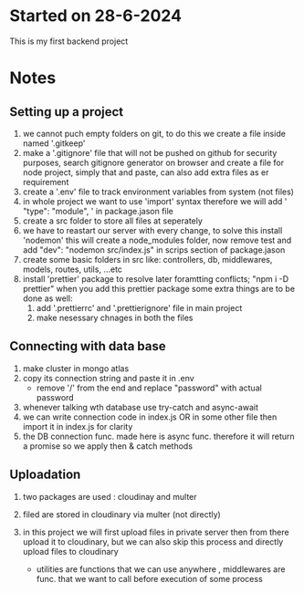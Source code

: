 # Started on 28-6-2024

This is my first backend project

# Notes

## Setting up a project

1. we cannot puch empty folders on git, to do this we create a file inside named '.gitkeep'
2. make a '.gitignore' file that will not be pushed on github for security purposes, search gitignore generator on browser and create a file for node project, simply that and paste, can also add extra files as er requirement 
3. create a '.env' file to track environment variables from system (not files)
4. in whole project we want to use 'import' syntax therefore we will add ' "type": "module", ' in package.jason file
5. create a src folder to store all files at seperately
6. we have to reastart our server with every change, to solve this install 'nodemon' this will create a node_modules folder, now remove test and add "dev": "nodemon src/index.js" in scrips section of package.jason
7. create some basic folders in src like: controllers, db, middlewares, models, routes, utils, ...etc
8. install 'prettier' package to resolve later foramtting conflicts;  "npm i -D prettier"
   when you add this prettier package some extra things are to be done as well: 
   1. add '.prettierrc' and '.prettierignore' file in main project 
   2. make nesessary chnages in both the files

## Connecting with data base

1. make cluster in mongo atlas
2. copy its connection string and paste it in .env
    * remove '/' from the end and replace "password" with actual password
3. whenever talking wth database use try-catch and async-await
4. we can write connection code in index.js OR in some other file then import it in index.js for clarity
5. the DB connection func. made here is async func. therefore it will return a promise so we apply then & catch methods

## Uploadation

1. two packages are used : cloudinay and multer
2. filed are stored in cloudinary via multer (not directly)
3. in this project we will first upload files in private server then from there upload it to cloudinary, but we can also skip this process and directly upload files to cloudinary

    * utilities are functions that we can use anywhere , middlewares are func. that we want to call before execution of some process